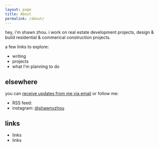 ```yaml
---
layout: page
title: About
permalink: /about/
---
```


hey, i'm shawn zhou. i work on real estate development projects, design & build residential & commerical construction projects. 

a few links to explore:

- writing
- projects
- what I'm planning to do

## elsewhere

you can [receive updates from me via email]( ) or follow me:

- RSS feed: 
- instagram: [@shawnyzhou](https://www.instagram.com/shawnyzhou)

## links

- links
- links
